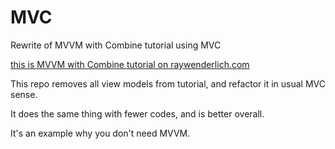 # MVC
Rewrite of MVVM with Combine tutorial using MVC

[this is MVVM with Combine tutorial on raywenderlich.com](https://www.raywenderlich.com/4161005-mvvm-with-combine-tutorial-for-ios)

This repo removes all view models from tutorial, and refactor it in usual MVC sense.

It does the same thing with fewer codes, and is better overall.

It's an example why you don't need MVVM.


